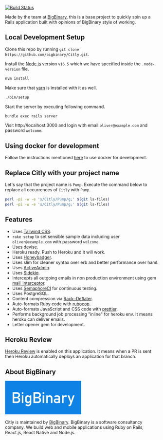 [![Build Status](https://bigbinary.semaphoreci.com/badges/Citly/branches/master.svg?style=shields)](https://bigbinary.semaphoreci.com/projects/Citly)

Made by the team at [BigBinary](https://bigbinary.com), this is a base project to quickly spin up a
Rails application built with opinions of BigBinary style of working.

## Local Development Setup

Clone this repo by running `git clone https://github.com/bigbinary/Citly.git`.

Install the [Node.js](https://nodejs.org) version `v16.5` which we have specified inside the `.node-version` file.

```bash
nvm install
```

Make sure that [yarn](https://yarnpkg.com) is installed with it as well.

```bash
./bin/setup
```

Start the server by executing following command.

```bash
bundle exec rails server
```

Visit http://localhost:3000 and login with email `oliver@example.com` and password `welcome`.


## Using docker for development

Follow the instructions mentioned [here](https://github.com/bigbinary/Citly/blob/master/docs/using_docker.md) to use docker for development.

## Replace Citly with your project name

Let's say that the project name is `Pump`. Execute the command below to
replace all occurrences of `Citly` with `Pump`.

```bash
perl -pi -w -e 's/Citly/Pump/g;' $(git ls-files)
perl -pi -w -e 's/Citly/Pump/g;' $(git ls-files)
```

## Features

- Uses [Tailwind CSS](https://tailwindcss.com).
- `rake setup` to set sensible sample data including user `oliver@example.com` with password `welcome`.
- Uses [devise](https://github.com/plataformatec/devise).
- Heroku ready. Push to Heroku and it will work.
- Uses [Honeybadger](https://www.honeybadger.io/).
- Uses slim for cleaner syntax over erb and better performance over haml.
- Uses [ActiveAdmin](http://activeadmin.info).
- Uses [Sidekiq](https://github.com/mperham/sidekiq).
- Intercepts all outgoing emails in non production environment using gem [mail_interceptor](https://github.com/bigbinary/mail_interceptor).
- Uses [SemaphoreCI](https://semaphoreci.com/) for continuous testing.
- Uses PostgreSQL.
- Content compression via [Rack::Deflater](https://github.com/rack/rack/blob/master/lib/rack/deflater.rb).
- Auto-formats Ruby code with [rubocop](https://github.com/bbatsov/rubocop).
- Auto-formats JavaScript and CSS code with [prettier](https://github.com/prettier/prettier).
- Performs background job processing "inline" for heroku env. It means heroku can deliver emails.
- Letter opener gem for development.

## Heroku Review

[Heroku Review](https://devcenter.heroku.com/articles/github-integration-review-apps)
is enabled on this application. It means when a PR is sent then Heroku
automatically deploys an application for that branch.

## About BigBinary

![BigBinary](https://raw.githubusercontent.com/bigbinary/bigbinary-assets/press-assets/PNG/logo-light-solid-small.png?raw=true)

Citly is maintained by [BigBinary](https://www.BigBinary.com). BigBinary is a software consultancy company. We build web and mobile applications using Ruby on Rails, React.js, React Native and Node.js.
